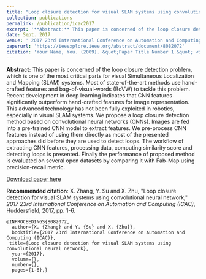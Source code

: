 ```yaml
---
title: "Loop closure detection for visual SLAM systems using convolutional neural network"
collection: publications
permalink: /publication/icac2017
excerpt: '**Abstract:** This paper is concerned of the loop closure detection problem, which is one of the most critical parts for visual Simultaneous Localization and Mapping (SLAM) systems. Most of state-of-the-art methods use hand-crafted features and bag-of-visual-words (BoVW) to tackle this problem. Recent development in deep learning indicates that CNN features significantly outperform hand-crafted features for image representation. This advanced technology has not been fully exploited in robotics, especially in visual SLAM systems. We propose a loop closure detection method based on convolutional neural networks (CNNs). Images are fed into a pre-trained CNN model to extract features. We pre-process CNN features instead of using them directly as most of the presented approaches did before they are used to detect loops. The workflow of extracting CNN features, processing data, computing similarity score and detecting loops is presented. Finally the performance of proposed method is evaluated on several open datasets by comparing it with Fab-Map using precision-recall metric.'
date: Sept. 2017
venue: ' 2017 23rd International Conference on Automation and Computing (ICAC)'
paperurl: 'https://ieeexplore.ieee.org/abstract/document/8082072'
citation: 'Your Name, You. (2009). &quot;Paper Title Number 1.&quot; <i>Journal 1</i>. 1(1).'
---
```

**Abstract:** This paper is concerned of the loop closure detection problem, which is one of the most critical parts for visual Simultaneous Localization and Mapping (SLAM) systems. Most of state-of-the-art methods use hand-crafted features and bag-of-visual-words (BoVW) to tackle this problem. Recent development in deep learning indicates that CNN features significantly outperform hand-crafted features for image representation. This advanced technology has not been fully exploited in robotics, especially in visual SLAM systems. We propose a loop closure detection method based on convolutional neural networks (CNNs). Images are fed into a pre-trained CNN model to extract features. We pre-process CNN features instead of using them directly as most of the presented approaches did before they are used to detect loops. The workflow of extracting CNN features, processing data, computing similarity score and detecting loops is presented. Finally the performance of proposed method is evaluated on several open datasets by comparing it with Fab-Map using precision-recall metric.

[Download paper here](https://ieeexplore.ieee.org/abstract/document/8082072)

**Recommended citation**: X. Zhang, Y. Su and X. Zhu, "Loop closure detection for visual SLAM systems using convolutional neural network," *2017 23rd International Conference on Automation and Computing (ICAC)*, Huddersfield, 2017, pp. 1-6.

```
@INPROCEEDINGS{8082072,
  author={X. {Zhang} and Y. {Su} and X. {Zhu}},
  booktitle={2017 23rd International Conference on Automation and Computing (ICAC)}, 
 title={Loop closure detection for visual SLAM systems using convolutional neural network}, 
  year={2017},
  volume={},
  number={},
  pages={1-6},}
  ```
